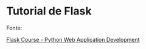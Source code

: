 # Tutorial de Flask

Fonte:

[Flask Course - Python Web Application Development](https://www.youtube.com/watch?v=Qr4QMBUPxWo&t=7s)
